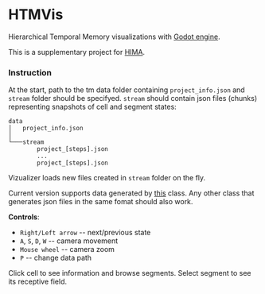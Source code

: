 # HTMVis
Hierarchical Temporal Memory visualizations with [Godot engine](https://godotengine.org/).

This is a supplementary project for [HIMA](https://github.com/AIRI-Institute/him-agent).

### Instruction

At the start, path to the tm data folder containing `project_info.json` and `stream` folder should be specifyed.
`stream` should contain json files (chunks) representing snapshots of cell and segment states:

```
data
│   project_info.json
│
└───stream
        project_[steps].json
        ...
        project_[steps].json
```

Vizualizer loads new files created in `stream` folder on the fly.

Current version supports data generated by [this](https://github.com/AIRI-Institute/him-agent/blob/47fa3e38643429bf5c325c468933646098e994d6/hima/modules/htm/tm_writer.py) class.
Any other class that generates json files in the same fomat should also work.

**Controls**:
- `Right/Left arrow` -- next/previous state 
- `A`, `S`, `D`, `W` -- camera movement
- `Mouse wheel` -- camera zoom
- `P` -- change data path

Click cell to see information and browse segments. Select segment to see its receptive field.
